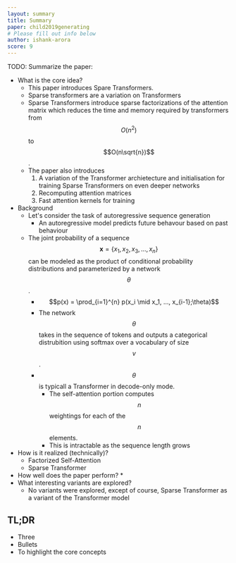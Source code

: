 ```yaml
---
layout: summary
title: Summary
paper: child2019generating
# Please fill out info below
author: ishank-arora
score: 9
---
```


TODO: Summarize the paper:
* What is the core idea?
  * This paper introduces Spare Transformers. 
  * Sparse transformers are a variation on Transformers
  * Sparse Transformers introduce sparse factorizations of the attention matrix which reduces the time and memory required by transformers from $$O(n^2)$$ to $$O(n\sqrt{n})$$.
  * The paper also introduces
    1. A variation of the Transformer archietecture and initialisation for training Sparse Transformers on even deeper networks
    2. Recomputing attention matrices
    3. Fast attention kernels for training
* Background
  * Let's consider the task of autoregressive sequence generation
    * An autoregressive model predicts future behavour based on past behaviour
  * The joint probability of a sequence $$\mathbf{x} = \{x_1, x_2, x_3, ..., x_n\}$$ can be modeled as the product of conditional probability distributions and parameterized by a network $$\theta$$.
    * $$p(x) = \prod_{i=1}^{n} p(x_i \mid x_1, ..., x_{i-1};\theta)$$
    * The network $$\theta$$ takes in the sequence of tokens and outputs a categorical distrubition using softmax over a vocabulary of size $$v$$.
    * $$\theta$$ is typicall a Transformer in decode-only mode.
      * The self-attention portion computes $$n$$ weightings for each of the $$n$$ elements. 
      * This is intractable as the sequence length grows
* How is it realized (technically)?
  * Factorized Self-Attention
  * Sparse Transformer
* How well does the paper perform?
  * 
* What interesting variants are explored?
  * No variants were explored, except of course, Sparse Transformer as a variant of the Transformer model

## TL;DR
* Three
* Bullets
* To highlight the core concepts
